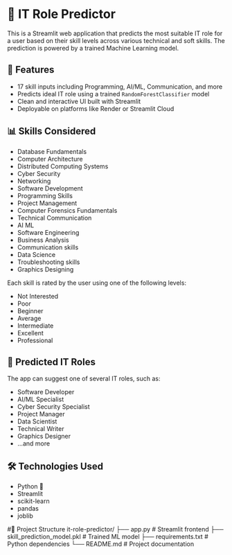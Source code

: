 # 🧠 IT Role Predictor

This is a Streamlit web application that predicts the most suitable IT role for a user based on their skill levels across various technical and soft skills. The prediction is powered by a trained Machine Learning model.

## 🚀 Features

- 17 skill inputs including Programming, AI/ML, Communication, and more
- Predicts ideal IT role using a trained `RandomForestClassifier` model
- Clean and interactive UI built with Streamlit
- Deployable on platforms like Render or Streamlit Cloud

## 📊 Skills Considered

- Database Fundamentals  
- Computer Architecture  
- Distributed Computing Systems  
- Cyber Security  
- Networking  
- Software Development  
- Programming Skills  
- Project Management  
- Computer Forensics Fundamentals  
- Technical Communication  
- AI ML  
- Software Engineering  
- Business Analysis  
- Communication skills  
- Data Science  
- Troubleshooting skills  
- Graphics Designing  

Each skill is rated by the user using one of the following levels:

- Not Interested
- Poor
- Beginner
- Average
- Intermediate
- Excellent
- Professional

## 🔮 Predicted IT Roles

The app can suggest one of several IT roles, such as:

- Software Developer  
- AI/ML Specialist  
- Cyber Security Specialist  
- Project Manager  
- Data Scientist  
- Technical Writer  
- Graphics Designer  
- ...and more

## 🛠️ Technologies Used

- Python 🐍
- Streamlit
- scikit-learn
- pandas
- joblib

#📁 Project Structure
  it-role-predictor/
├── app.py                   # Streamlit frontend
├── skill_prediction_model.pkl  # Trained ML model
├── requirements.txt         # Python dependencies
└── README.md                # Project documentation

